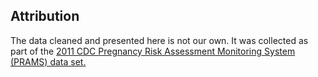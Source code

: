 ## Attribution
The data cleaned and presented here is not our own. It was collected as part of the [2011 CDC Pregnancy Risk Assessment Monitoring System (PRAMS) data set.](https://data.cdc.gov/Maternal-Child-Health/CDC-PRAMStat-Data-for-2011/ese6-rqpq/about_data.)

